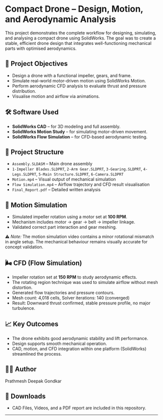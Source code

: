 # Compact Drone – Design, Motion, and Aerodynamic Analysis

This project demonstrates the complete workflow for designing, simulating, and analysing a compact drone using SolidWorks. The goal was to create a stable, efficient drone design that integrates well-functioning mechanical parts with optimised aerodynamics.

## 🎯 Project Objectives
- Design a drone with a functional impeller, gears, and frame.
- Simulate real-world motor-driven motion using SolidWorks Motion.
- Perform aerodynamic CFD analysis to evaluate thrust and pressure distribution.
- Visualise motion and airflow via animations.

## 🛠️ Software Used
- **SolidWorks CAD** – for 3D modeling and full assembly.
- **SolidWorks Motion Study** – for simulating motor-driven movement.
- **SolidWorks Flow Simulation** – for CFD-based aerodynamic testing.

## 📂 Project Structure
- `Assembly.SLDASM` – Main drone assembly
- `1-Impeller Blades.SLDPRT`, `2-Arm Gear.SLDPRT`, `3-Gearing.SLDPRT`, `4-Legs.SLDPRT`, `5-Main Structure.SLDPRT`, `6-Camera.SLDPRT`
- `Motion.mp4` – Visual output of mechanical simulation
- `Flow Simulation.mp4` – Airflow trajectory and CFD result visualisation
- `Final_Report.pdf` – Detailed written analysis

## 🔁 Motion Simulation
- Simulated impeller rotation using a motor set at **100 RPM**.
- Mechanism includes motor → gear → belt → impeller linkage.
- Validated correct part interaction and gear meshing.

⚠️ *Note:* The motion simulation video contains a minor rotational mismatch in angle setup. The mechanical behaviour remains visually accurate for concept validation.

## 🌬️ CFD (Flow Simulation)
- Impeller rotation set at **150 RPM** to study aerodynamic effects.
- The rotating region technique was used to simulate airflow without mesh distortion.
- Generated flow trajectories and pressure contours.
- Mesh count: 4,018 cells, Solver iterations: 140 (converged)
- Result: Downward thrust confirmed, stable pressure profile, no major turbulence.

## 📈 Key Outcomes
- The drone exhibits good aerodynamic stability and lift performance.
- Design supports smooth mechanical operation.
- CAD, motion, and CFD integration within one platform (SolidWorks) streamlined the process.

## 👨‍💻 Author
Prathmesh Deepak Gondkar

## 📎 Downloads
- CAD Files, Videos, and a PDF report are included in this repository.

---

